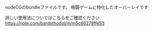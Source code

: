 nodeCGのbundleファイルです。
格闘ゲームに特化したオーバーレイです

詳しい使用法についてはこちらをご確認ください
https://note.com/bardothodol/m/m5c66279ffe53